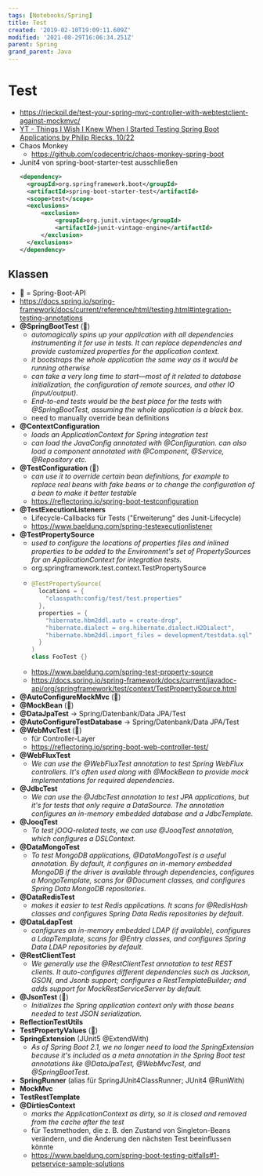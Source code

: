 ```yaml
---
tags: [Notebooks/Spring]
title: Test
created: '2019-02-10T19:09:11.609Z'
modified: '2021-08-29T16:06:34.251Z'
parent: Spring
grand_parent: Java
---
```


# Test
- <https://rieckpil.de/test-your-spring-mvc-controller-with-webtestclient-against-mockmvc/>
- [YT - Things I Wish I Knew When I Started Testing Spring Boot Applications by Philip Riecks, 10/22](https://www.youtube.com/watch?v=5Td7vAS9qJI)
- Chaos Monkey
  - <https://github.com/codecentric/chaos-monkey-spring-boot>
- Junit4 von spring-boot-starter-test ausschließen
  ```xml
  <dependency>
    <groupId>org.springframework.boot</groupId>
    <artifactId>spring-boot-starter-test</artifactId>
    <scope>test</scope>
    <exclusions>
        <exclusion>
            <groupId>org.junit.vintage</groupId>
            <artifactId>junit-vintage-engine</artifactId>
        </exclusion>
    </exclusions>
  </dependency>
  ```

## Klassen
- 🥾 = Spring-Boot-API
- <https://docs.spring.io/spring-framework/docs/current/reference/html/testing.html#integration-testing-annotations>
- **@SpringBootTest** (🥾)
  - *automagically spins up your application with all dependencies instrumenting it for use in tests. It can replace dependencies and provide customized properties for the application context.*
  - *it bootstraps the whole application the same way as it would be running otherwise*
  - *can take a very long time to start—most of it related to database initialization, the configuration of remote sources, and other IO (input/output).*
  - *End-to-end tests would be the best place for the tests with @SpringBootTest, assuming the whole application is a black box.*
  - need to manually override bean definitions
- **@ContextConfiguration**
  - *loads an ApplicationContext for Spring integration test*
  - *can load the JavaConfig annotated with @Configuration. can also load a component annotated with @Component, @Service, @Repository etc.*
- **@TestConfiguration** (🥾)
  - *can use it to override certain bean definitions, for example to replace real beans with fake beans or to change the configuration of a bean to make it better testable*
  - <https://reflectoring.io/spring-boot-testconfiguration>
- **@TestExecutionListeners**
  - Lifecycle-Callbacks für Tests ("Erweiterung" des Junit-Lifecycle)
  - <https://www.baeldung.com/spring-testexecutionlistener>
- **@TestPropertySource**
  - *used to configure the locations of properties files and inlined properties to be added to the Environment's set of PropertySources for an ApplicationContext for integration tests.*
  - org.springframework.test.context.TestPropertySource
  - ```java
    @TestPropertySource(
      locations = {
        "classpath:config/test/test.properties"
      },
      properties = {
        "hibernate.hbm2ddl.auto = create-drop",
        "hibernate.dialect = org.hibernate.dialect.H2Dialect",
        "hibernate.hbm2ddl.import_files = development/testdata.sql"
      }
    )
    class FooTest {}
    ```
  - <https://www.baeldung.com/spring-test-property-source>
  - <https://docs.spring.io/spring-framework/docs/current/javadoc-api/org/springframework/test/context/TestPropertySource.html>
- **@AutoConfigureMockMvc** (🥾)
- **@MockBean** (🥾)
- **@DataJpaTest** -> Spring/Datenbank/Data JPA/Test
- **@AutoConfigureTestDatabase** -> Spring/Datenbank/Data JPA/Test
- **@WebMvcTest** (🥾)
  - für Controller-Layer
  - <https://reflectoring.io/spring-boot-web-controller-test/>
- **@WebFluxTest**
  - *We can use the @WebFluxTest annotation to test Spring WebFlux controllers. It's often used along with @MockBean to provide mock implementations for required dependencies.*
- **@JdbcTest**
  - *We can use the @JdbcTest annotation to test JPA applications, but it's for tests that only require a DataSource. The annotation configures an in-memory embedded database and a JdbcTemplate.*
- **@JooqTest**
  - *To test jOOQ-related tests, we can use @JooqTest annotation, which configures a DSLContext.*
- **@DataMongoTest**
  - *To test MongoDB applications, @DataMongoTest is a useful annotation. By default, it configures an in-memory embedded MongoDB if the driver is available through dependencies, configures a MongoTemplate, scans for @Document classes, and configures Spring Data MongoDB repositories.*
- **@DataRedisTest**
  - *makes it easier to test Redis applications. It scans for @RedisHash classes and configures Spring Data Redis repositories by default.*
- **@DataLdapTest**
  - *configures an in-memory embedded LDAP (if available), configures a LdapTemplate, scans for @Entry classes, and configures Spring Data LDAP repositories by default.*
- **@RestClientTest**
  - *We generally use the @RestClientTest annotation to test REST clients. It auto-configures different dependencies such as Jackson, GSON, and Jsonb support; configures a RestTemplateBuilder; and adds support for MockRestServiceServer by default.*
- **@JsonTest** (🥾)
  - *Initializes the Spring application context only with those beans needed to test JSON serialization.*
- **ReflectionTestUtils**
- **TestPropertyValues** (🥾)
- **SpringExtension** (JUnit5 @ExtendWith)
  - *As of Spring Boot 2.1, we no longer need to load the SpringExtension because it's included as a meta annotation in the Spring Boot test annotations like @DataJpaTest, @WebMvcTest, and @SpringBootTest.*
- **SpringRunner** (alias für SpringJUnit4ClassRunner; JUnit4 @RunWith)
- **MockMvc**
- **TestRestTemplate**
- **@DirtiesContext**
  - *marks the ApplicationContext as dirty, so it is closed and removed from the cache after the test*
  - für Testmethoden, die z. B. den Zustand von Singleton-Beans verändern, und die Änderung den nächsten Test beeinflussen könnte 
  - <https://www.baeldung.com/spring-boot-testing-pitfalls#1-petservice-sample-solutions> 

